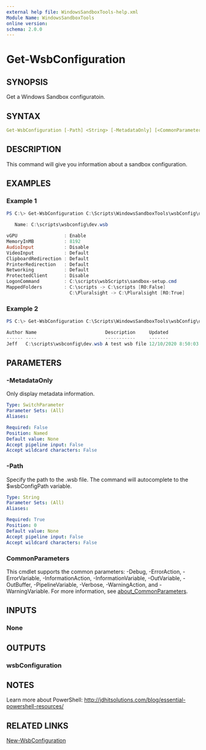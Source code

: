 ```yaml
---
external help file: WindowsSandboxTools-help.xml
Module Name: WindowsSandboxTools
online version:
schema: 2.0.0
---
```


# Get-WsbConfiguration

## SYNOPSIS

Get a Windows Sandbox configuratoin.

## SYNTAX

```yaml
Get-WsbConfiguration [-Path] <String> [-MetadataOnly] [<CommonParameters>]
```

## DESCRIPTION

This command will give you information about a sandbox configuration.

## EXAMPLES

### Example 1

```powershell
PS C:\> Get-WsbConfiguration C:\Scripts\WindowsSandboxTools\wsbConfig\dev.wsb

   Name: C:\scripts\wsbconfig\dev.wsb

vGPU                 : Enable
MemoryInMB           : 8192
AudioInput           : Disable
VideoInput           : Default
ClipboardRedirection : Default
PrinterRedirection   : Default
Networking           : Default
ProtectedClient      : Disable
LogonCommand         : C:\scripts\wsbScripts\sandbox-setup.cmd
MappedFolders        : C:\scripts -> C:\scripts [RO:False]
                       C:\Pluralsight -> C:\Pluralsight [RO:True]
```

### Example 2

```powershell
PS C:\> Get-WsbConfiguration C:\Scripts\WindowsSandboxTools\wsbConfig\dev.wsb -MetadataOnly

Author Name                         Description     Updated
------ ----                         -----------     -------
Jeff   C:\scripts\wsbconfig\dev.wsb A test wsb file 12/10/2020 8:50:03 AM
```

## PARAMETERS

### -MetadataOnly

Only display metadata information.

```yaml
Type: SwitchParameter
Parameter Sets: (All)
Aliases:

Required: False
Position: Named
Default value: None
Accept pipeline input: False
Accept wildcard characters: False
```

### -Path

Specify the path to the .wsb file. The command will autocomplete to the $wsbConfigPath variable.

```yaml
Type: String
Parameter Sets: (All)
Aliases:

Required: True
Position: 0
Default value: None
Accept pipeline input: False
Accept wildcard characters: False
```

### CommonParameters

This cmdlet supports the common parameters: -Debug, -ErrorAction, -ErrorVariable, -InformationAction, -InformationVariable, -OutVariable, -OutBuffer, -PipelineVariable, -Verbose, -WarningAction, and -WarningVariable. For more information, see [about_CommonParameters](http://go.microsoft.com/fwlink/?LinkID=113216).

## INPUTS

### None

## OUTPUTS

### wsbConfiguration

## NOTES

Learn more about PowerShell: http://jdhitsolutions.com/blog/essential-powershell-resources/

## RELATED LINKS

[New-WsbConfiguration](New-WsbConfiguration.md)

